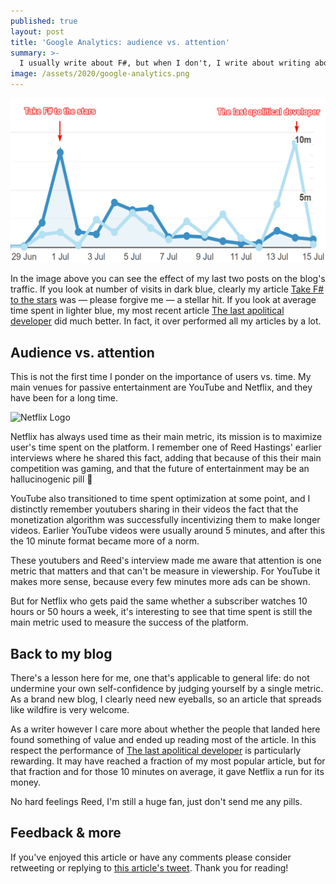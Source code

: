 ```yaml
---
published: true
layout: post
title: 'Google Analytics: audience vs. attention'
summary: >-
  I usually write about F#, but when I don't, I write about writing about F#
image: /assets/2020/google-analytics.png
---
```


![splash](/assets/2020/google-analytics.png)

In the image above you can see the effect of my last two posts on the blog's traffic. If you look at number of visits in dark blue, clearly my article [Take F# to the stars](https://functionalfunsies.com/fun/2020/06/30/take-it-to-the-stars/) was — please forgive me — a stellar hit. If you look at average time spent in lighter blue, my most recent article [The last apolitical developer](https://functionalfunsies.com/special/2020/07/13/the-end-of-the-apolitical-dev/) did much better. In fact, it over performed all my articles by a lot.

## Audience vs. attention

This is not the first time I ponder on the importance of users vs. time. My main venues for passive entertainment are YouTube and Netflix, and they have been for a long time.

![Netflix Logo](https://upload.wikimedia.org/wikipedia/commons/thumb/0/08/Netflix_2015_logo.svg/1024px-Netflix_2015_logo.svg.png)

Netflix has always used time as their main metric, its mission is to maximize user's time spent on the platform. I remember one of Reed Hastings' earlier interviews where he shared this fact, adding that because of this their main competition was gaming, and that the future of entertainment may be an hallucinogenic pill 🤯

YouTube also transitioned to time spent optimization at some point, and I distinctly remember youtubers sharing in their videos the fact that the monetization algorithm was successfully incentivizing them to make longer videos. Earlier YouTube videos were usually around 5 minutes, and after this the 10 minute format became more of a norm.

These youtubers and Reed's interview made me aware that attention is one metric that matters and that can't be measure in viewership. For YouTube it makes more sense, because every few minutes more ads can be shown.

But for Netflix who gets paid the same whether a subscriber watches 10 hours or 50 hours a week, it's interesting to see that time spent is still the main metric used to measure the success of the platform.

## Back to my blog

There's a lesson here for me, one that's applicable to general life: do not undermine your own self-confidence by judging yourself by a single metric. As a brand new blog, I clearly need new eyeballs, so an article that spreads like wildfire is very welcome.

As a writer however I care more about whether the people that landed here found something of value and ended up reading most of the article. In this respect the performance of [The last apolitical developer](https://functionalfunsies.com/special/2020/07/13/the-end-of-the-apolitical-dev/) is particularly rewarding. It may have reached a fraction of my most popular article, but for that fraction and for those 10 minutes on average, it gave Netflix a run for its money.

No hard feelings Reed, I'm still a huge fan, just don't send me any pills.


## Feedback & more

If you've enjoyed this article or have any comments please consider retweeting or replying to [this article's tweet](https://twitter.com/luislikeIewis/status/1283506948047089665). Thank you for reading!

